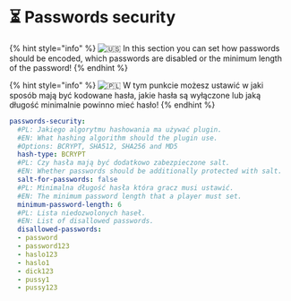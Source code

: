 # ⏳ Passwords security

{% hint style="info" %}
![🇺🇸](https://twemoji.maxcdn.com/2/svg/1f1fa-1f1f8.svg) In this section you can set how passwords should be encoded, which passwords are disabled or the minimum length of the password!
{% endhint %}

{% hint style="info" %}
![🇵🇱](https://twemoji.maxcdn.com/2/svg/1f1f5-1f1f1.svg) W tym punkcie możesz ustawić w jaki sposób mają być kodowane hasła, jakie hasła są wyłączone lub jaką długość minimalnie powinno mieć hasło!
{% endhint %}

```yaml
passwords-security:
  #PL: Jakiego algorytmu hashowania ma używać plugin.
  #EN: What hashing algorithm should the plugin use.
  #Options: BCRYPT, SHA512, SHA256 and MD5
  hash-type: BCRYPT
  #PL: Czy hasła mają być dodatkowo zabezpieczone salt.
  #EN: Whether passwords should be additionally protected with salt.
  salt-for-passwords: false
  #PL: Minimalna długość hasła która gracz musi ustawić.
  #EN: The minimum password length that a player must set.
  minimum-password-length: 6
  #PL: Lista niedozwolonych haseł.
  #EN: List of disallowed passwords.
  disallowed-passwords:
  - password
  - password123
  - haslo123
  - haslo1
  - dick123
  - pussy1
  - pussy123
```
